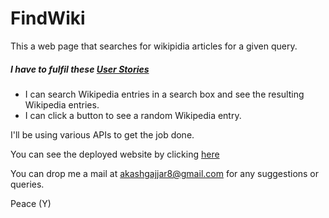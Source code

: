 # FindWiki

This a web page that searches for wikipidia articles for a given query.  

##### I have to fulfil these [User Stories](https://en.wikipedia.org/wiki/User_story)  
  - I can search Wikipedia entries in a search box and see the resulting Wikipedia entries.  
  - I can click a button to see a random Wikipedia entry.  

I'll be using various APIs to get the job done.  

You can see the deployed website by clicking [here](https://findwiki-dc4aa.firebaseapp.com)  

You can drop me a mail at akashgajjar8@gmail.com for any suggestions or queries.  

Peace (Y)  
